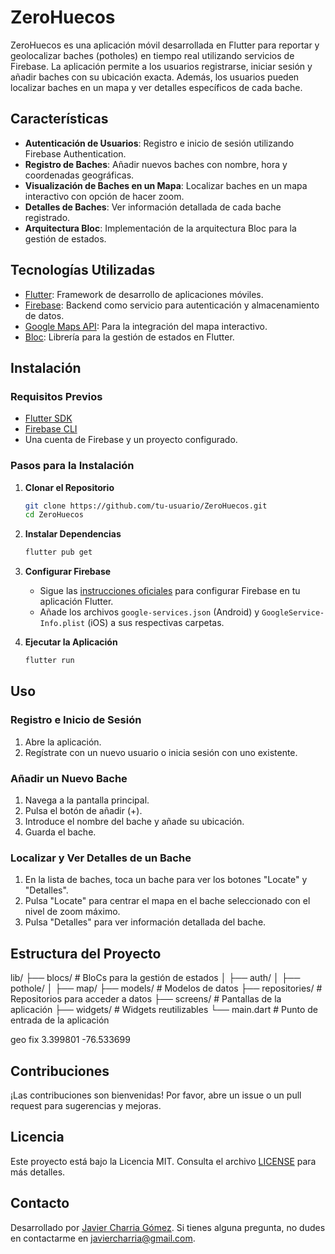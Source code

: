 # ZeroHuecos

ZeroHuecos es una aplicación móvil desarrollada en Flutter para reportar y geolocalizar baches (potholes) en tiempo real utilizando servicios de Firebase. La aplicación permite a los usuarios registrarse, iniciar sesión y añadir baches con su ubicación exacta. Además, los usuarios pueden localizar baches en un mapa y ver detalles específicos de cada bache.

## Características

- **Autenticación de Usuarios**: Registro e inicio de sesión utilizando Firebase Authentication.
- **Registro de Baches**: Añadir nuevos baches con nombre, hora y coordenadas geográficas.
- **Visualización de Baches en un Mapa**: Localizar baches en un mapa interactivo con opción de hacer zoom.
- **Detalles de Baches**: Ver información detallada de cada bache registrado.
- **Arquitectura Bloc**: Implementación de la arquitectura Bloc para la gestión de estados.

## Tecnologías Utilizadas

- [Flutter](https://flutter.dev/): Framework de desarrollo de aplicaciones móviles.
- [Firebase](https://firebase.google.com/): Backend como servicio para autenticación y almacenamiento de datos.
- [Google Maps API](https://developers.google.com/maps): Para la integración del mapa interactivo.
- [Bloc](https://bloclibrary.dev/#/): Librería para la gestión de estados en Flutter.

## Instalación

### Requisitos Previos

- [Flutter SDK](https://flutter.dev/docs/get-started/install)
- [Firebase CLI](https://firebase.google.com/docs/cli)
- Una cuenta de Firebase y un proyecto configurado.

### Pasos para la Instalación

1. **Clonar el Repositorio**
    ```sh
    git clone https://github.com/tu-usuario/ZeroHuecos.git
    cd ZeroHuecos
    ```

2. **Instalar Dependencias**
    ```sh
    flutter pub get
    ```

3. **Configurar Firebase**
    - Sigue las [instrucciones oficiales](https://firebase.google.com/docs/flutter/setup) para configurar Firebase en tu aplicación Flutter.
    - Añade los archivos `google-services.json` (Android) y `GoogleService-Info.plist` (iOS) a sus respectivas carpetas.

4. **Ejecutar la Aplicación**
    ```sh
    flutter run
    ```

## Uso

### Registro e Inicio de Sesión

1. Abre la aplicación.
2. Regístrate con un nuevo usuario o inicia sesión con uno existente.

### Añadir un Nuevo Bache

1. Navega a la pantalla principal.
2. Pulsa el botón de añadir (+).
3. Introduce el nombre del bache y añade su ubicación.
4. Guarda el bache.

### Localizar y Ver Detalles de un Bache

1. En la lista de baches, toca un bache para ver los botones "Locate" y "Detalles".
2. Pulsa "Locate" para centrar el mapa en el bache seleccionado con el nivel de zoom máximo.
3. Pulsa "Detalles" para ver información detallada del bache.

## Estructura del Proyecto

lib/
├── blocs/ # BloCs para la gestión de estados
│ ├── auth/
│ ├── pothole/
│ ├── map/
├── models/ # Modelos de datos
├── repositories/ # Repositorios para acceder a datos
├── screens/ # Pantallas de la aplicación
├── widgets/ # Widgets reutilizables
└── main.dart # Punto de entrada de la aplicación

geo fix 3.399801 -76.533699
 

## Contribuciones

¡Las contribuciones son bienvenidas! Por favor, abre un issue o un pull request para sugerencias y mejoras.

## Licencia

Este proyecto está bajo la Licencia MIT. Consulta el archivo [LICENSE](LICENSE) para más detalles.

## Contacto

Desarrollado por [Javier Charria Gómez](https://github.com/linkjavier). Si tienes alguna pregunta, no dudes en contactarme en javiercharria@gmail.com.

